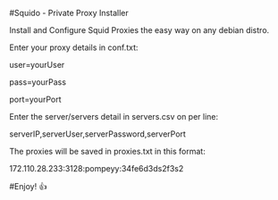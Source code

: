 #Squido - Private Proxy Installer
 
Install and Configure Squid Proxies the easy way on any debian distro. 

Enter your proxy details in conf.txt:

user=yourUser

pass=yourPass

port=yourPort

Enter the server/servers detail in servers.csv on per line:

serverIP,serverUser,serverPassword,serverPort

The proxies will be saved in proxies.txt in this format:

172.110.28.233:3128:pompeyy:34fe6d3ds2f3s2

#Enjoy! :+1:
